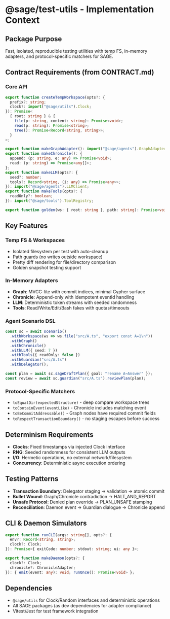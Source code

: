 # @sage/test-utils - Implementation Context

## Package Purpose
Fast, isolated, reproducible testing utilities with temp FS, in-memory adapters, and protocol-specific matchers for SAGE.

## Contract Requirements (from CONTRACT.md)

### Core API
```ts
export function createTempWorkspace(opts?: {
  prefix?: string;
  clock?: import("@sage/utils").Clock;
}): Promise<
  { root: string } & {
    file(p: string, content: string): Promise<void>;
    read(p: string): Promise<string>;
    tree(): Promise<Record<string, string>>;
  }
>;

export function makeGraphAdapter(): import("@sage/agents").GraphAdapter;
export function makeChronicle(): {
  append: (p: string, e: any) => Promise<void>;
  read: (p: string) => Promise<any[]>;
};
export function makeLLM(opts?: {
  seed?: number;
  tools?: Record<string, (i: any) => Promise<any>>;
}): import("@sage/agents").LLMClient;
export function makeTools(opts?: {
  readOnly?: boolean;
}): import("@sage/tools").ToolRegistry;

export function golden(ws: { root: string }, path: string): Promise<void>;
```

## Key Features

### Temp FS & Workspaces
- Isolated filesystem per test with auto-cleanup
- Path guards (no writes outside workspace)  
- Pretty diff rendering for file/directory comparison
- Golden snapshot testing support

### In-Memory Adapters
- **Graph**: MVCC-lite with commit indices, minimal Cypher surface
- **Chronicle**: Append-only with idempotent eventId handling
- **LLM**: Deterministic token streams with seeded randomness
- **Tools**: Read/Write/Edit/Bash fakes with quotas/timeouts

### Agent Scenario DSL
```ts
const sc = await scenario()
  .withWorkspace(ws => ws.file("src/A.ts", "export const A=1\n"))
  .withGraph()
  .withChronicle()
  .withLLM({ seed: 7 })
  .withTools({ readOnly: false })
  .withGuardian("src/A.ts")
  .withDelegator();

const plan = await sc.sageDraftPlan({ goal: "rename A→Answer" });
const review = await sc.guardian("src/A.ts").reviewPlan(plan);
```

### Protocol-Specific Matchers
- `toEqualDir(expectedStructure)` - deep compare workspace trees
- `toContainEvent(eventLike)` - Chronicle includes matching event
- `toBeCommitAddressable()` - Graph nodes have required commit fields
- `toRespectTransactionBoundary()` - no staging escapes before success

## Determinism Requirements
- **Clocks**: Fixed timestamps via injected Clock interface
- **RNG**: Seeded randomness for consistent LLM outputs  
- **I/O**: Hermetic operations, no external network/filesystem
- **Concurrency**: Deterministic async execution ordering

## Testing Patterns
- **Transaction Boundary**: Delegator staging → validation → atomic commit
- **Bullet Wound**: Graph/Chronicle contradiction → HALT_AND_REPORT
- **Unsafe Protocol**: Denied plan override → PLAN_UNSAFE stamping
- **Reconciliation**: Daemon event → Guardian dialogue → Chronicle append

## CLI & Daemon Simulators
```ts
export function runCLI(args: string[], opts?: {
  env?: Record<string, string>;
  clock?: Clock;
}): Promise<{ exitCode: number; stdout: string; ui: any }>;

export function makeDaemon(opts?: {
  clock?: Clock;
  chronicle?: ChronicleAdapter;
}): { emit(event: any): void; runOnce(): Promise<void> };
```

## Dependencies
- `@sage/utils` for Clock/Random interfaces and deterministic operations
- All SAGE packages (as dev dependencies for adapter compliance)
- Vitest/Jest for test framework integration